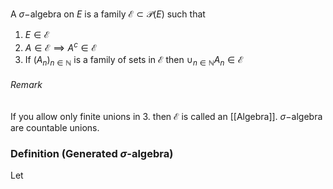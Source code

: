 A $\sigma-$algebra on $E$ is a family $\mathcal E\subset \mathcal{P}(E)$ such that
1. $E \in \mathcal E$
2. $A\in \mathcal E \implies A^c \in \mathcal E$
3. If $(A_n)_{n\in \mathbb N}$ is a family of sets in $\mathcal E$ then $\cup_{n\in \mathbb N}A_{n}\in \mathcal E$
###### Remark
If you allow only finite unions in 3. then $\mathcal E$ is called an [[Algebra]].
$\sigma-$algebra are countable unions.

### Definition (Generated $\sigma$-algebra)
Let 

